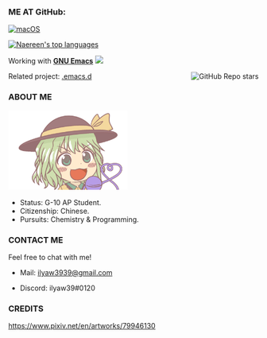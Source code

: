 ### ME AT GitHub:

[![macOS](https://svgshare.com/i/ZjP.svg)](https://svgshare.com/i/ZjP.svg)

[![Naereen's top languages](https://github-readme-stats.vercel.app/api/top-langs/?username=ilyaw39&theme=material-palenight)](https://github.com/anuraghazra/github-readme-stats)

Working with [**GNU Emacs**](https://www.gnu.org/software/emacs/)
<img src="https://www.gnu.org/software/emacs/images/emacs.png" width="90">

Related project: [.emacs.d](https://github.com/ilyaw39/.emacs.d)<img align="right" alt="GitHub Repo stars" src="https://img.shields.io/github/stars/ilyaw39/.emacs.d?style=social">

### ABOUT ME

<img src="./img/80648965-00E8-4E4B-B487-84B0B56A8EF4.png" width="240">

- Status: G-10 AP Student.
- Citizenship: Chinese.
- Pursuits: Chemistry & Programming.

### CONTACT ME

Feel free to chat with me!

- Mail: ilyaw3939@gmail.com

- Discord: ilyaw39#0120

### CREDITS

https://www.pixiv.net/en/artworks/79946130
